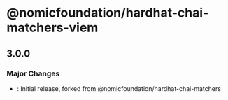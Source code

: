 # @nomicfoundation/hardhat-chai-matchers-viem

## 3.0.0

### Major Changes

- : Initial release, forked from @nomicfoundation/hardhat-chai-matchers
